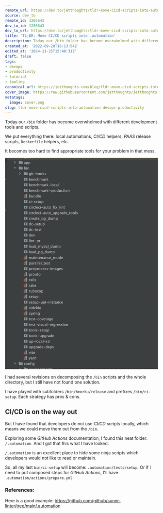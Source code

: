 ```yaml
---
remote_url: https://dev.to/jetthoughts/tldr-move-cicd-scripts-into-automation-373c
source: dev_to
remote_id: 1205643
dev_to_id: 1205643
dev_to_url: https://dev.to/jetthoughts/tldr-move-cicd-scripts-into-automation-373c
title: 'TL;DR: Move CI/CD scripts into .automation'
description: Today our /bin folder has become overwhelmed with different development tools and scripts.  We put...
created_at: '2022-09-28T16:13:54Z'
edited_at: '2024-11-25T15:40:31Z'
draft: false
tags:
- devops
- productivity
- tutorial
- tooling
canonical_url: https://jetthoughts.com/blog/tldr-move-cicd-scripts-into-automation-devops-productivity/
cover_image: https://raw.githubusercontent.com/jetthoughts/jetthoughts.github.io/master/content/blog/tldr-move-cicd-scripts-into-automation-devops-productivity/cover.png
metatags:
  image: cover.png
slug: tldr-move-cicd-scripts-into-automation-devops-productivity
---
```

Today our `/bin` folder has become overwhelmed with different development tools and scripts.

We put everything there: local automations, _CI/CD_ helpers, _PAAS_ release scripts, `Dockerfile` helpers, etc.

It becomes too hard to find appropriate tools for your problem in that mess. 

![Messy bin folder](file_0.png)

I had several revisions on decomposing the `/bin` scripts and the whole directory, but I still have not found one solution.

I have played with subfolders `/bin/heorku/release` and prefixes `/bin/ci-setup`. Each strategy has pros & cons. 

## CI/CD is on the way out

But I have found that developers do not use _CI/CD_ scripts locally, which means we could move them out from the `/bin`.

Exploring some _GitHub Actions_ documentation, I found this neat folder: `/.automation`. And I got that this what I have looked.

`/.automation` is an excellent place to hide some ninja scripts which developers would not like to read or maintain.

So, all my last `bin/ci-setup` will become: `.automation/tests/setup`. Or if I need to put composed steps for _GitHub Actions_, I'll have `.automation/actions/prepare.yml`

### References:

Here is a good example: https://github.com/github/super-linter/tree/main/.automation

